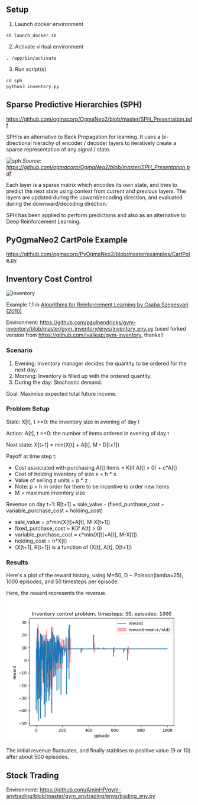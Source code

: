 ## Setup

1. Launch docker environment
```
sh launch_docker.sh
```
2. Activate virtual environment
```
. /app/bin/activate
```
3. Run script(s)
```
cd sph
python3 inventory.py
```

## Sparse Predictive Hierarchies (SPH)
https://github.com/ogmacorp/OgmaNeo2/blob/master/SPH_Presentation.pdf

SPH is an alternative to Back Propagation for learning. It uses a bi-directional hierachy of encoder / decoder layers to iteratively create a sparse representation of any signal / state. 

![sph](sph.png)
*Source: https://github.com/ogmacorp/OgmaNeo2/blob/master/SPH_Presentation.pdf*


Each layer is a sparse matrix which encodes its own state, and tries to predict the next state using context from current and previous layers.  The layers are updated during the upward/encoding direction, and evaluated during the downward/decoding direction. 

SPH has been applied to perform predictions and also as an alternative to Deep Reinforcement Learning.

## PyOgmaNeo2 CartPole Example
https://github.com/ogmacorp/PyOgmaNeo2/blob/master/examples/CartPole.py

## Inventory Cost Control

![inventory](Inventory.gif)

Example 1.1 in [Algorithms for Reinforcement Learning by Csaba Szepesvari (2010)](https://sites.ualberta.ca/~szepesva/RLBook.html)

Environment: https://github.com/paulhendricks/gym-inventory/blob/master/gym_inventory/envs/inventory_env.py (used forked version from https://github.com/ivallesp/gym-inventory, thanks!)

### Scenario
1. Evening: Inventory manager decides the quantity to be ordered for the next day.
2. Morning: Inventory is filled up with the ordered quantity.
3. During the day: Stochastic demand.

Goal: Maximise expected total future income.

### Problem Setup

State: X[t], t >=0: the inventory size in evening of day t

Action: A[t], t >=0: the number of items ordered in evening of day t

Next state: X[t+1] = min(X[t] + A[t], M - D[t+1])

Payoff at time step t:
- Cost associated with purchasing A[t] items = K(if A[t] > 0) + c*A[t]
- Cost of holding inventory of size x = h * x
- Value of selling z units = p * z
- Note: p > h in order for there to be incentive to order new items
- M = maximum inventory size

Revenue on day t+1: R[t+1] = sale_value - (fixed_purchase_cost +  variable_purchase_cost + holding_cost)
  - sale_value = p*min(X[t]+A[t], M-X[t+1])
  - fixed_purchase_cost = K(if A[t] > 0)
  - variable_purchase_cost = c*min(X[t]+A[t], M-X[t])
  - holding_cost = h*X[t]
- (X[t+1], R[t+1]) is a function of (X[t], A[t], D[t+1])

### Results

Here's a plot of the reward history, using M=50, D ~ Poisson(lamba=25), 1000 episodes, and 50 timesteps per episode.

Here, the reward represents the revenue.

![results](inventory_M50_Dlambda25_1000ep_50steps.png)

The initial revenue fluctuates, and finally stablises to positive value (9 or 10) after about 500 episodes.

## Stock Trading

Environment: https://github.com/AminHP/gym-anytrading/blob/master/gym_anytrading/envs/trading_env.py
